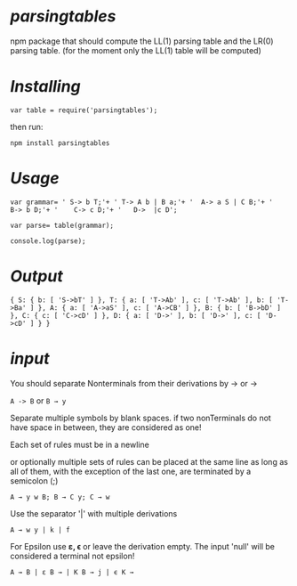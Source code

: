 # **_parsingtables_**
npm package that should compute the LL(1) parsing table and the LR(0) parsing table.
(for the moment only the LL(1) table will be computed)

# **_Installing_**

`var table = require('parsingtables');`

then run:

`npm install parsingtables`



# **_Usage_**

`var grammar= ' S-> b T;'+
    ' T-> A b | B a;'+
    '  A-> a S | C B;'+
    '   B-> b D;'+
    '    C-> c D;'+
    '   D->  |c D';`

`var parse= table(grammar);`

`console.log(parse);`


# **_Output_**


`{ S: { b: [ 'S->bT' ] },
  T: { a: [ 'T->Ab' ], c: [ 'T->Ab' ], b: [ 'T->Ba' ] },
  A: { a: [ 'A->aS' ], c: [ 'A->CB' ] },
  B: { b: [ 'B->bD' ] },
  C: { c: [ 'C->cD' ] },
  D: { a: [ 'D->' ], b: [ 'D->' ], c: [ 'D->cD' ] } }`




# **_input_**

You should separate Nonterminals from their derivations by -> or → 

`A -> B`   or   `B → y`

Separate multiple symbols by blank spaces.
if two nonTerminals do not have space in between, they are considered as one!


Each set of rules must be in a newline 

or optionally multiple sets of rules can be placed at the same line as long as all of them, with the exception of the last one, are terminated by a semicolon (;)

`A → y w B;
B → C y; C → w`

Use the separator '|' with multiple derivations

`A → w y | k | f`

For Epsilon  use **ε, ϵ** or leave the derivation empty. 
The input 'null' will be considered a terminal not epsilon!

`A → B | ε
B → | K
B → j | ϵ
K →  `
